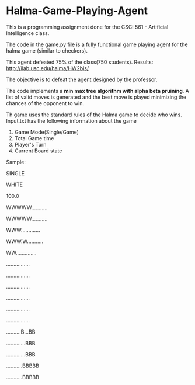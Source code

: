# Halma-Game-Playing-Agent
This is a programming assignment done for the CSCI 561 - Artificial Intelligence class.

The code in the game.py file is a fully functional game playing agent for the halma game (similar to checkers).

This agent defeated 75% of the class(750 students). Results: http://ilab.usc.edu/halma/HW2bis/

The objective is to defeat the agent designed by the professor.

The code implements a **min max tree algorithm with alpha beta pruining**.
A list of valid moves is generated and the best move is played minimizing the chances of the opponent to win. 

Th game uses the standard rules of the Halma game to decide who wins. 
Input.txt has the following information about the game
1) Game Mode(Single/Game)
1) Total Game time
2) Player's Turn
3) Current Board state

Sample:

SINGLE

WHITE

100.0

WWWWW...........

WWWWW...........

WWW.............

WWW.W...........

WW..............

................ 

................

................ 

................ 

................ 

................ 

..........B...BB 

.............BBB 

.............BBB 

...........BBBBB 

...........BBBBB 
